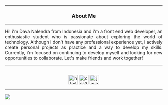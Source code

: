 <hr>
<h3 align="center">About Me</h3>
<hr>
<p align="justify">Hi! i'm Dava Nalendra from Indonesia and i'm a front end web developer, an enthusiastic student who is passionate about exploring the world of technology. Although i don't have any professional experience yet, i actively create personal projects as practice and a way to develop my skills. Currently, i'm focused on continuing to develop myself and looking for new opportunities to collaborate. Let's make friends and work together! </p>

<hr>
<br>
<div align="center">
  <img src="https://cdn.jsdelivr.net/gh/devicons/devicon/icons/html5/html5-original.svg" height="30" alt="html5 logo"  />
  <img src="https://cdn.jsdelivr.net/gh/devicons/devicon/icons/css3/css3-original.svg" height="30" alt="css3 logo"  />
  <img src="https://cdn.jsdelivr.net/gh/devicons/devicon/icons/javascript/javascript-original.svg" height="30" alt="javascript logo"  />
</div>

---
[![](https://visitcount.itsvg.in/api?id=davanalendra0&icon=0&color=13)](https://visitcount.itsvg.in)

<!-- Proudly created with GPRM ( https://gprm.itsvg.in ) -->
